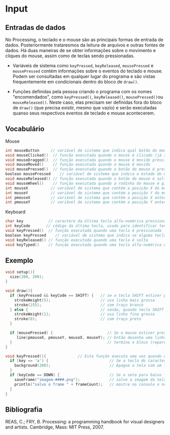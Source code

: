 # Input

## Entradas de dados

No Processing, o teclado e o mouse são as principais formas de entrada de dados. Posteriormente trataresmos da leitura de arquivos e outras fontes de dados. Há duas maneiras de se obter informações sobre o movimento e cliques do mouse, assim como de teclas sendo pressionadas. 

* Variáveis de sistema como `keyPressed`, `keyReleased`, `mousePressed` e `mousePressed` contém informações sobre o eventos do teclado e mouse. Podem ser consultadas em qualquer lugar do programa e são vistas frequentemente em condicionais dentro do bloco de `draw()`.

* Funções definidas pela pessoa criando o programa com os nomes "encomendados", como `keyPressed()`, `keyReleased()`, `mousePressed()`ou `mouseReleased()`. Neste caso, elas precisam ser definidas fora do bloco de `draw()` (que precisa existir, mesmo que vazio) e serão executadas quanso seus respectivos eventos de teclado e mouse acontecerem.

## Vocabulário

Mouse

```pde
int mouseButton     // variável de sistema que indica qual botão do mouse foi clicado LEFT, RIGHT ou CENTER
void mouseClicked()  // funcão executada quando o mouse é clicado (já solto o botão)
void mouseDragged()  // função executada quando o mouse é movido pressionado
void mouseMoved()    // função executada quando o mouse é movido
void mousePressed()  // função executada quando o botão do mouse é pressionado
boolean mousePressed    // variável de sistema que indica o estado do mouse (true indica pressionado)
void mouseReleased() // função executada quando o botão do mouse é solto depois de pressionado
void mouseWheel()    // função executada quando a rodinha do mouse é girada
int mouseX          // variável de sistema que contém a posição X do mouse na tela 
int mouseY          // variável de sistema que contém a posição Y do mouse na tela
int pmouseX         // variável de sistema que contém a posição X anterior do mouse na tela
int pmouseY         // variável de sistema que contém a posição Y anterior do mouse na tela
```

Keyboard

```pde
char key           // caractere da última tecla alfa-numérica pressionada
int keyCode       // código da última tecla, usado para identificar teclas não alfa-numéricas, como SHIFT, UP e etc.
void keyPressed()  // função executada quando uma tecla é pressionada
boolean keyPressed    // variável de sistema que indica se alguma tecla está pressionada
void keyReleased() // função executada quando uma tecla é solta
void keyTyped()    // função executada quando uma tecla alfa-numérica é digitada
```

## Exemplo

<!-- [exemplo1](/assets/imagens/condicional1.png) -->

``` pde
void setup(){
  size(200, 200);
}

void draw(){
  if (keyPressed && keyCode == SHIFT) {   // se a tecla SHIFT estiver pressonada
    strokeWeight(5);                      // usa linha mais grossa 
    stroke(255);                          // com traço branco
  } else {                                // senão, quando tecla SHIFT não estiver pressonada
    strokeWeight(1);                      // usa linha fina grossa
    stroke(0);                            // com traço preto
  }

  if (mousePressed) {                        // Se o mouse estiver pressionado
     line(pmouseX, pmouseY, mouseX, mouseY); // Então desenha uma linha da posição anterior do mouse até a atual
  }                                          // termina o bloco (repare que no faz nada se o mouse estiver solto)
}

void keyPressed(){              // Esta função executa uma vez quando uma tecla é pressionada
  if (key == 'a') {                           // Se a tecla do caractere 'a' foi a última pressionada
    background(200);                          // Apague a tela com um fundo cinza (só executa sob as condições acima)
  }
  if (keyCode == DOWN) {                      // Se a seta para baixo foi precionada
    saveFrame("imagem-####.png");             // salve a imagem da tela de pintura em um arquivo PNG 
    println("salvo o frame " + frameCount);   // mostre no console o número do frame
  }  
}
```


## Bibliografia

REAS, C.; FRY, B. Processing: a programming handbook for visual designers and artists. Cambridge, Mass: MIT Press, 2007.
